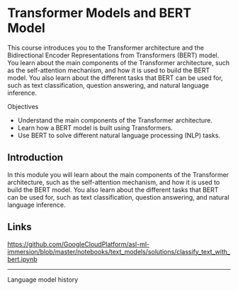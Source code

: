 # Transformer Models and BERT Model

This course introduces you to the Transformer architecture and the Bidirectional Encoder Representations from Transformers (BERT) model. You learn about the main components of the Transformer architecture, such as the self-attention mechanism, and how it is used to build the BERT model. You also learn about the different tasks that BERT can be used for, such as text classification, question answering, and natural language inference.

Objectives

* Understand the main components of the Transformer architecture.
* Learn how a BERT model is built using Transformers.
* Use BERT to solve different natural language processing (NLP) tasks.

## Introduction

In this module you will learn about the main components of the Transformer architecture, such as the self-attention mechanism, and how it is used to build the BERT model. You also learn about the different tasks that BERT can be used for, such as text classification, question answering, and natural language inference.

## Links

https://github.com/GoogleCloudPlatform/asl-ml-immersion/blob/master/notebooks/text_models/solutions/classify_text_with_bert.ipynb


***


Language model history

